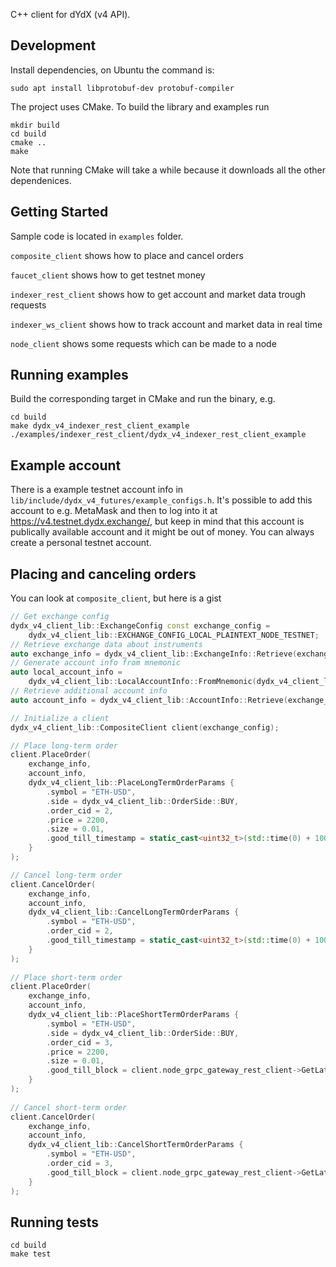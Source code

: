 C++ client for dYdX (v4 API).

## Development

Install dependencies, on Ubuntu the command is:

```
sudo apt install libprotobuf-dev protobuf-compiler
```

The project uses CMake. To build the library and examples run

```
mkdir build
cd build
cmake ..
make
```

Note that running CMake will take a while because it downloads all the other dependenices.

## Getting Started

Sample code is located in `examples` folder.

`composite_client` shows how to place and cancel orders

`faucet_client` shows how to get testnet money

`indexer_rest_client` shows how to get account and market data trough requests

`indexer_ws_client` shows how to track account and market data in real time

`node_client` shows some requests which can be made to a node

## Running examples

Build the corresponding target in CMake and run the binary, e.g.

```
cd build
make dydx_v4_indexer_rest_client_example
./examples/indexer_rest_client/dydx_v4_indexer_rest_client_example
```

## Example account

There is a example testnet account info in `lib/include/dydx_v4_futures/example_configs.h`.
It's possible to add this account to e.g. MetaMask and then to 
log into it at https://v4.testnet.dydx.exchange/, but keep in mind that
this account is publically available account and it might be out of money. You can always create a
personal testnet account.

## Placing and canceling orders

You can look at `composite_client`, but here is a gist

```c++
// Get exchange config
dydx_v4_client_lib::ExchangeConfig const exchange_config =
    dydx_v4_client_lib::EXCHANGE_CONFIG_LOCAL_PLAINTEXT_NODE_TESTNET;
// Retrieve exchange data about instruments
auto exchange_info = dydx_v4_client_lib::ExchangeInfo::Retrieve(exchange_config);
// Generate account info from mnemonic
auto local_account_info =
    dydx_v4_client_lib::LocalAccountInfo::FromMnemonic(dydx_v4_client_lib::EXAMPLE_DYDX_V4_MNEMONIC);
// Retrieve additional account info
auto account_info = dydx_v4_client_lib::AccountInfo::Retrieve(exchange_config, local_account_info);

// Initialize a client
dydx_v4_client_lib::CompositeClient client(exchange_config);

// Place long-term order
client.PlaceOrder(
    exchange_info,
    account_info,
    dydx_v4_client_lib::PlaceLongTermOrderParams {
        .symbol = "ETH-USD",
        .side = dydx_v4_client_lib::OrderSide::BUY,
        .order_cid = 2,
        .price = 2200,
        .size = 0.01,
        .good_till_timestamp = static_cast<uint32_t>(std::time(0) + 1000),
    }
);

// Cancel long-term order
client.CancelOrder(
    exchange_info,
    account_info,
    dydx_v4_client_lib::CancelLongTermOrderParams {
        .symbol = "ETH-USD",
        .order_cid = 2,
        .good_till_timestamp = static_cast<uint32_t>(std::time(0) + 1000),
    }
);
   
// Place short-term order
client.PlaceOrder(
    exchange_info,
    account_info,
    dydx_v4_client_lib::PlaceShortTermOrderParams {
        .symbol = "ETH-USD",
        .side = dydx_v4_client_lib::OrderSide::BUY,
        .order_cid = 3,
        .price = 2200,
        .size = 0.01,
        .good_till_block = client.node_grpc_gateway_rest_client->GetLatestBlockHeight() + 15,
    }
);
   
// Cancel short-term order
client.CancelOrder(
    exchange_info,
    account_info,
    dydx_v4_client_lib::CancelShortTermOrderParams {
        .symbol = "ETH-USD",
        .order_cid = 3,
        .good_till_block = client.node_grpc_gateway_rest_client->GetLatestBlockHeight() + 15,
    }
);

```

## Running tests

```
cd build
make test
```
